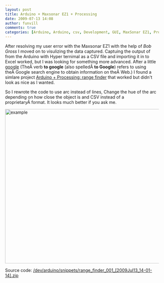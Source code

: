 ```yaml
---
layout: post
title: Arduino + Maxsonar EZ1 + Processing 
date: 2009-07-13 14:08
author: funvill
comments: true
categories: [Arduino, Arduino, csv, Development, GUI, MaxSonar EZ1, Processing, visualization]
---
```

After resolving my user error with the Maxsonar EZ1 with the help of <em>Bob Gross</em> I moved on to visulizing the data captured. Captuing the output of from the Arduino with Hyper ternimal as a CSV file and importing it in to Excel worked, but I was looking for something more advanced. After a little <a href="http://en.wikipedia.org/wiki/Google_(verb)">google</a> (TheÂ verb <strong>to google</strong> (also spelledÂ <strong>to Google</strong>) refers to using theÂ Google search engine to obtain information on theÂ Web.) I found a simlare project <a href=" http://creativetechnology.eu/wordpress/?p=299">Arduino + Processing: range finder</a> that worked but didn't look as nice as I wanted.

So I rewrote the code to use arc instead of lines, Change the hue of the arc depending on how close the object is and CSV instead of a proprietaryÂ format. It looks much better if you ask me.

<img class="aligncenter size-full wp-image-764" title="example" src="http://www.abluestar.com/blog/wp-content/uploads/2009/07/example.gif" alt="example" width="646" height="506" />

Source code: <a href="http://www.abluestar.com/dev/arduino/snippets/range_finder_001_%5b2009Jul13_14-01-14%5d.zip">/dev/arduino/snippets/range_finder_001_[2009Jul13_14-01-14].zip</a>
